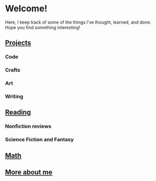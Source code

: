 # Welcome!

Here, I keep track of some of the things I've thought, learned, and done. Hope you find something interesting!

## [Projects](projects.html)

### Code

### Crafts

### Art

### Writing

## [Reading](reading.html)

### Nonfiction reviews

### Science Fiction and Fantasy

## [Math](math.html)

## [More about me](about.html)